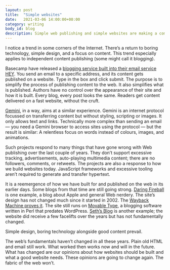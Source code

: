 ```yaml
---
layout: post
title:  "Simple websites"
date:   2021-03-06 14:00:00+00:00
category: writing
body_id: blog
description: Simple web publishing and simple websites are making a comeback.
---
```


I notice a trend in some corners of the Internet. There’s a return to boring technology, simple design, and a focus on content. This trend especially applies to independent content publishing (some might call it blogging).

Basecamp have released a [blogging service built into their email service HEY](https://hey.com/world/). You send an email to a specific address, and its content gets published on a website. Type in the box and click submit. The purpose is to simplify the process of publishing content to the web. It also simplifies what is published. Authors have no control over the appearance of their site and how it is built. Every blog, every post looks the same. Readers get content delivered on a fast website, without the cruft. 

[Gemini](https://gemini.circumlunar.space), in a way, aims at a similar experience. Gemini is an internet protocol focussed on transferring content but without styling, scripting or images. It only allows text and links. Technically more complex than sending an email — you need a Gemini browser to access sites using the protocol — but the result is similar: A relentless focus on words instead of colours, images, and animations. 

Such projects respond to many things that have gone wrong with Web publishing over the last couple of years. They don’t support excessive tracking, advertisements, auto-playing multimedia content; there are no followers, comments, or retweets. The projects are also a response to how we build websites today. JavaScript frameworks and excessive tooling aren’t required to generate and transfer hypertext. 

It is a reemergence of how we have built for and published on the web in its earlier days. Some blogs from that time are still going strong. [Daring Fireball](https://daringfireball.net) is one example, a blog about Apple and general Web nerdery. The site’s design has not changed much since it started in 2002. The [Wayback Machine proves it](http://web.archive.org/web/20021112213035/http://www.daringfireball.net/). The site still runs on [Movable Type](https://www.movabletype.org), a blogging software written in Perl that predates WordPress. [Seth’s Blog](https://seths.blog) is another example; the website did receive a few facelifts over the years but has not fundamentally changed. 

Simple design, boring technology alongside good content prevail. 

The web’s fundamentals haven’t changed in all these years. Plain old HTML and email still work. What worked then works now and will in the future. What has changed are our opinions about how websites should be built and what a good website needs. These opinions are going to change again. The fabric of the web won’t. 
